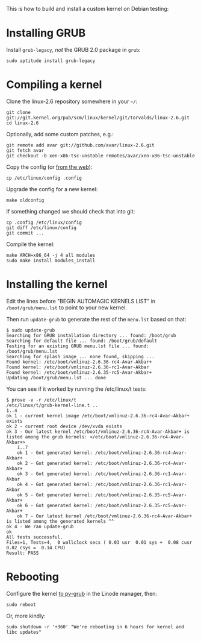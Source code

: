 This is how to build and install a custom kernel on Debian testing:

# Installing GRUB

Install `grub-legacy`, *not* the GRUB 2.0 package in `grub`:

    sudo aptitude install grub-legacy

# Compiling a kernel

Clone the linux-2.6 repository somewhere in your `~/`:

    git clone git://git.kernel.org/pub/scm/linux/kernel/git/torvalds/linux-2.6.git
    cd linux-2.6
    
Optionally, add some custom patches, e.g.:

    git remote add avar git://github.com/avar/linux-2.6.git
    git fetch avar
    git checkout -b xen-x86-tsc-unstable remotes/avar/xen-x86-tsc-unstable

Copy the config (or
[from the web](http://github.com/avar/linode-etc/tree/master/linux/)):

    cp /etc/linux/config .config
    
Upgrade the config for a new kernel:

    make oldconfig

If something changed we should check that into git:

    cp .config /etc/linux/config
    git diff /etc/linux/config
    git commit ...
    
Compile the kernel:
    
    make ARCH=x86_64 -j 4 all modules
    sudo make install modules_install

# Installing the kernel

Edit the lines before "BEGIN AUTOMAGIC KERNELS LIST" in
`/boot/grub/menu.lst` to point to your new kernel.

Then run `update-grub` to generate the rest of the `menu.lst` based on
that:

    $ sudo update-grub
    Searching for GRUB installation directory ... found: /boot/grub
    Searching for default file ... found: /boot/grub/default
    Testing for an existing GRUB menu.lst file ... found: /boot/grub/menu.lst
    Searching for splash image ... none found, skipping ...
    Found kernel: /etc/boot/vmlinuz-2.6.36-rc4-Avar-Akbar+
    Found kernel: /etc/boot/vmlinuz-2.6.36-rc1-Avar-Akbar
    Found kernel: /etc/boot/vmlinuz-2.6.35-rc5-Avar-Akbar+
    Updating /boot/grub/menu.lst ... done
    
You can see if it worked by running the /etc/linux/t tests:

    $ prove -v -r /etc/linux/t
    /etc/linux/t/grub-kernel-line.t ..
    1..4
    ok 1 - current kernel image /etc/boot/vmlinuz-2.6.36-rc4-Avar-Akbar+ exists
    ok 2 - current root device /dev/xvda exists
    ok 3 - Our latest kernel /etc/boot/vmlinuz-2.6.36-rc4-Avar-Akbar+ is listed among the grub kernels: </etc/boot/vmlinuz-2.6.36-rc4-Avar-Akbar+>
        1..7
        ok 1 - Got generated kernel: /etc/boot/vmlinuz-2.6.36-rc4-Avar-Akbar+
        ok 2 - Got generated kernel: /etc/boot/vmlinuz-2.6.36-rc4-Avar-Akbar+
        ok 3 - Got generated kernel: /etc/boot/vmlinuz-2.6.36-rc1-Avar-Akbar
        ok 4 - Got generated kernel: /etc/boot/vmlinuz-2.6.36-rc1-Avar-Akbar
        ok 5 - Got generated kernel: /etc/boot/vmlinuz-2.6.35-rc5-Avar-Akbar+
        ok 6 - Got generated kernel: /etc/boot/vmlinuz-2.6.35-rc5-Avar-Akbar+
        ok 7 - Our latest kernel /etc/boot/vmlinuz-2.6.36-rc4-Avar-Akbar+ is listed among the generated kernels ^^
    ok 4 - We ran update-grub
    ok
    All tests successful.
    Files=1, Tests=4,  0 wallclock secs ( 0.03 usr  0.01 sys +  0.08 cusr  0.02 csys =  0.14 CPU)
    Result: PASS

# Rebooting

Configure the kernel
[to pv-grub](http://library.linode.com/advanced/pv-grub-howto#setting_your_linode_to_use_pv_grub)
in the Linode manager, then:

    sudo reboot
    
Or, more kindly:

    sudo shutdown -r '+360' "We're rebooting in 6 hours for kernel and libc updates"
